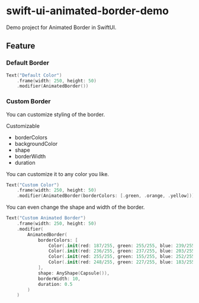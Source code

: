 # swift-ui-animated-border-demo
Demo project for Animated Border in SwiftUI.

## Feature
### Default Border
```swift
Text("Default Color")
    .frame(width: 250, height: 50)
    .modifier(AnimatedBorder())
```
### Custom Border
You can customize styling of the border.

Customizable
- borderColors
- backgroundColor
- shape
- borderWidth
- duration

You can customize it to any color you like.

```swift
Text("Custom Color")
    .frame(width: 250, height: 50)
    .modifier(AnimatedBorder(borderColors: [.green, .orange, .yellow]))
```
You can even change the shape and width of the border.
```swift
Text("Custom Animated Border")
    .frame(width: 250, height: 50)
    .modifier(
        AnimatedBorder(
            borderColors: [
                Color(.init(red: 187/255, green: 255/255, blue: 239/255, alpha: 1)),
                Color(.init(red: 236/255, green: 237/255, blue: 203/255, alpha: 1)),
                Color(.init(red: 255/255, green: 155/255, blue: 252/255, alpha: 1)),
                Color(.init(red: 248/255, green: 227/255, blue: 183/255, alpha: 1)),
            ],
            shape: AnyShape(Capsule()),
            borderWidth: 10,
            duration: 0.5
        )
    )
```